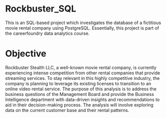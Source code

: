 # Rockbuster_SQL
This is an SQL-based project which investigates the database of a fictitious movie rental company using PostgreSQL. Essentially, this project is part of the careerfoundry data analytics course.
# Objective
Rockbuster Stealth LLC, a well-known movie rental company, is currently experiencing intense competition from other rental companies that provide streaming services. To stay relevant in this highly competitive industry, the company is planning to leverage its existing licenses to transition to an online video rental service. The purpose of this analysis is to address the business questions of the Management Board and provide the Business Intelligence department with data-driven insights and recommendations to aid in their decision-making process. The analysis will involve exploring data on the current customer base and their rental patterns.
